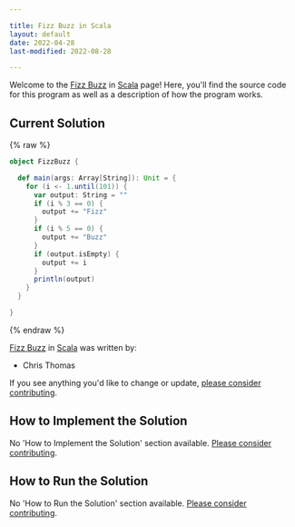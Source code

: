 ```yaml
---

title: Fizz Buzz in Scala
layout: default
date: 2022-04-28
last-modified: 2022-08-28

---
```


Welcome to the [Fizz Buzz](https://sampleprograms.io/projects/fizz-buzz) in [Scala](https://sampleprograms.io/languages/scala) page! Here, you'll find the source code for this program as well as a description of how the program works.

## Current Solution

{% raw %}

```scala
object FizzBuzz {

  def main(args: Array[String]): Unit = {
    for (i <- 1.until(101)) {
      var output: String = ""
      if (i % 3 == 0) {
        output += "Fizz"
      }
      if (i % 5 == 0) {
        output += "Buzz"
      }
      if (output.isEmpty) {
        output += i
      }
      println(output)
    }
  }

}
```

{% endraw %}

[Fizz Buzz](https://sampleprograms.io/projects/fizz-buzz) in [Scala](https://sampleprograms.io/languages/scala) was written by:

- Chris Thomas

If you see anything you'd like to change or update, [please consider contributing](https://github.com/TheRenegadeCoder/sample-programs).

## How to Implement the Solution

No 'How to Implement the Solution' section available. [Please consider contributing](https://github.com/TheRenegadeCoder/sample-programs-website).

## How to Run the Solution

No 'How to Run the Solution' section available. [Please consider contributing](https://github.com/TheRenegadeCoder/sample-programs-website).